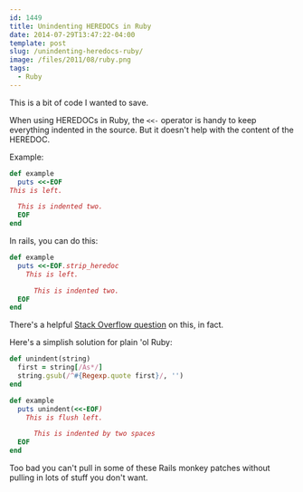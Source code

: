 ```yaml
---
id: 1449
title: Unindenting HEREDOCs in Ruby
date: 2014-07-29T13:47:22-04:00
template: post
slug: /unindenting-heredocs-ruby/
image: /files/2011/08/ruby.png
tags:
  - Ruby
---
```


This is a bit of code I wanted to save.

When using HEREDOCs in Ruby, the `<<-` operator is handy to keep
everything indented in the source. But it doesn't help with the
content of the HEREDOC.

Example:

```ruby
def example
  puts <<-EOF
This is left.

  This is indented two.
  EOF
end
```

In rails, you can do this:

```ruby
def example
  puts <<-EOF.strip_heredoc
    This is left.

      This is indented two.
  EOF
end
```

There's a helpful
[Stack Overflow question](http://stackoverflow.com/questions/3772864/how-do-i-remove-leading-whitespace-chars-from-ruby-heredoc)
on this, in fact.

Here's a simplish solution for plain 'ol Ruby:

```ruby
def unindent(string)
  first = string[/As*/]
  string.gsub(/^#{Regexp.quote first}/, '')
end

def example
  puts unindent(<<-EOF)
    This is flush left.

      This is indented by two spaces
  EOF
end
```

Too bad you can't pull in some of these Rails monkey patches without
pulling in lots of stuff you don't want.
